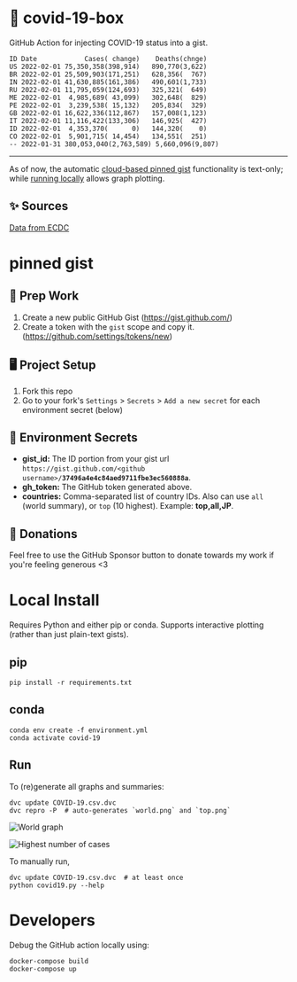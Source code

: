 # 🏥 covid-19-box

GitHub Action for injecting COVID-19 status into a gist.

```
ID Date            Cases( change)    Deaths(chnge)
US 2022-02-01 75,350,358(398,914)   890,770(3,622)
BR 2022-02-01 25,509,903(171,251)   628,356(  767)
IN 2022-02-01 41,630,885(161,386)   490,601(1,733)
RU 2022-02-01 11,795,059(124,693)   325,321(  649)
ME 2022-02-01  4,985,689( 43,099)   302,648(  829)
PE 2022-02-01  3,239,538( 15,132)   205,834(  329)
GB 2022-02-01 16,622,336(112,867)   157,008(1,123)
IT 2022-02-01 11,116,422(133,306)   146,925(  427)
ID 2022-02-01  4,353,370(      0)   144,320(    0)
CO 2022-02-01  5,901,715( 14,454)   134,551(  251)
-- 2022-01-31 380,053,040(2,763,589) 5,660,096(9,807)
```

---

As of now, the automatic [cloud-based pinned gist](#pinned-gist) functionality is text-only;
while [running locally](#local-install) allows graph plotting.

## ✨ Sources

[Data from ECDC](https://www.ecdc.europa.eu/en/publications-data/download-todays-data-geographic-distribution-covid-19-cases-worldwide)

# pinned gist

## 🎒 Prep Work
1. Create a new public GitHub Gist (https://gist.github.com/)
1. Create a token with the `gist` scope and copy it. (https://github.com/settings/tokens/new)

## 🖥 Project Setup
1. Fork this repo
1. Go to your fork's `Settings` > `Secrets` > `Add a new secret` for each environment secret (below)

## 🤫 Environment Secrets
- **gist_id:** The ID portion from your gist url `https://gist.github.com/<github username>/`**`37496a4e4c84aed9711fbe3ec560888a`**.
- **gh_token:** The GitHub token generated above.
- **countries:** Comma-separated list of country IDs. Also can use `all` (world summary), or `top` (10 highest). Example: **top,all,JP**.

## 💸 Donations

Feel free to use the GitHub Sponsor button to donate towards my work if you're feeling generous <3

# Local Install

Requires Python and either pip or conda. Supports interactive plotting (rather than just plain-text gists).

## pip

```
pip install -r requirements.txt
```

## conda

```
conda env create -f environment.yml
conda activate covid-19
```

## Run

To (re)generate all graphs and summaries:

```
dvc update COVID-19.csv.dvc
dvc repro -P  # auto-generates `world.png` and `top.png`
```

![World graph](world.png)

![Highest number of cases](top.png)

To manually run,

```
dvc update COVID-19.csv.dvc  # at least once
python covid19.py --help
```

# Developers

Debug the GitHub action locally using:

```
docker-compose build
docker-compose up
```
